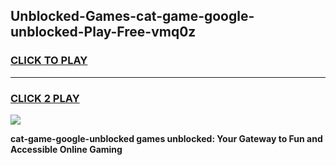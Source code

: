 
## Unblocked-Games-cat-game-google-unblocked-Play-Free-vmq0z
<h3>
<a href="https://premium76.site?title=cat-game-google-unblocked&ref=22A">CLICK TO PLAY</a></h3>
<hr>

<h3>
<a href="https://premium76.site?title=cat-game-google-unblocked&ref=22A">CLICK 2 PLAY</a>
  
</h3>

<a href="https://premium76.site?title=cat-game-google-unblocked&ref=22A"><img src="https://clearcache.store/games.png"></a>


**cat-game-google-unblocked games unblocked: Your Gateway to Fun and Accessible Online Gaming**
